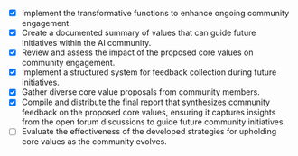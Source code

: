 - [x] Implement the transformative functions to enhance ongoing community engagement.
- [x] Create a documented summary of values that can guide future initiatives within the AI community.
- [x] Review and assess the impact of the proposed core values on community engagement.
- [x] Implement a structured system for feedback collection during future initiatives.
- [x] Gather diverse core value proposals from community members.
- [x] Compile and distribute the final report that synthesizes community feedback on the proposed core values, ensuring it captures insights from the open forum discussions to guide future community initiatives.
- [ ] Evaluate the effectiveness of the developed strategies for upholding core values as the community evolves.
